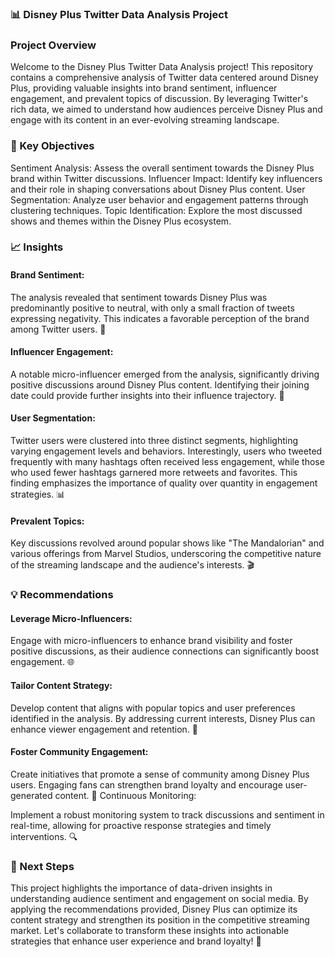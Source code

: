 ### 📊 Disney Plus Twitter Data Analysis Project
### Project Overview
Welcome to the Disney Plus Twitter Data Analysis project! This repository contains a comprehensive analysis of Twitter data centered around Disney Plus, providing valuable insights into brand sentiment, influencer engagement, and prevalent topics of discussion. By leveraging Twitter's rich data, we aimed to understand how audiences perceive Disney Plus and engage with its content in an ever-evolving streaming landscape.

### 🎯 Key Objectives
Sentiment Analysis: Assess the overall sentiment towards the Disney Plus brand within Twitter discussions.
Influencer Impact: Identify key influencers and their role in shaping conversations about Disney Plus content.
User Segmentation: Analyze user behavior and engagement patterns through clustering techniques.
Topic Identification: Explore the most discussed shows and themes within the Disney Plus ecosystem.
### 📈 Insights
#### Brand Sentiment:

The analysis revealed that sentiment towards Disney Plus was predominantly positive to neutral, with only a small fraction of tweets expressing negativity. This indicates a favorable perception of the brand among Twitter users. 🌟
#### Influencer Engagement:

A notable micro-influencer emerged from the analysis, significantly driving positive discussions around Disney Plus content. Identifying their joining date could provide further insights into their influence trajectory. 🤳
#### User Segmentation:

Twitter users were clustered into three distinct segments, highlighting varying engagement levels and behaviors. Interestingly, users who tweeted frequently with many hashtags often received less engagement, while those who used fewer hashtags garnered more retweets and favorites. This finding emphasizes the importance of quality over quantity in engagement strategies. 📊
#### Prevalent Topics:

Key discussions revolved around popular shows like "The Mandalorian" and various offerings from Marvel Studios, underscoring the competitive nature of the streaming landscape and the audience's interests. 🎬
### 💡 Recommendations
#### Leverage Micro-Influencers:

Engage with micro-influencers to enhance brand visibility and foster positive discussions, as their audience connections can significantly boost engagement. 🌐
#### Tailor Content Strategy:

Develop content that aligns with popular topics and user preferences identified in the analysis. By addressing current interests, Disney Plus can enhance viewer engagement and retention. 🎥
#### Foster Community Engagement:

Create initiatives that promote a sense of community among Disney Plus users. Engaging fans can strengthen brand loyalty and encourage user-generated content. 🤝
Continuous Monitoring:

Implement a robust monitoring system to track discussions and sentiment in real-time, allowing for proactive response strategies and timely interventions. 🔍
### 📅 Next Steps
This project highlights the importance of data-driven insights in understanding audience sentiment and engagement on social media. By applying the recommendations provided, Disney Plus can optimize its content strategy and strengthen its position in the competitive streaming market. Let's collaborate to transform these insights into actionable strategies that enhance user experience and brand loyalty! 🚀

